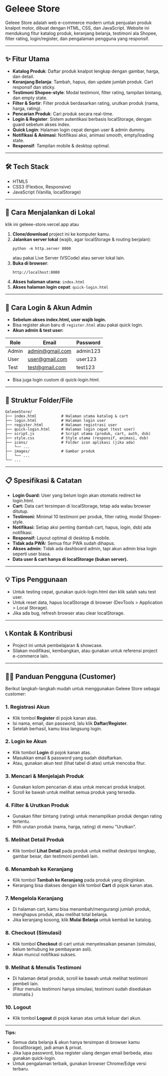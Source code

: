 # Geleee Store

Geleee Store adalah web e-commerce modern untuk penjualan produk knalpot motor, dibuat dengan HTML, CSS, dan JavaScript. Website ini mendukung fitur katalog produk, keranjang belanja, testimoni ala Shopee, filter rating, login/register, dan pengalaman pengguna yang responsif.

---

## ✨ Fitur Utama
- **Katalog Produk**: Daftar produk knalpot lengkap dengan gambar, harga, dan detail.
- **Keranjang Belanja**: Tambah, hapus, dan update jumlah produk. Cart responsif dan sticky.
- **Testimoni Shopee-style**: Modal testimoni, filter rating, tampilan bintang, dan empty state.
- **Filter & Sortir**: Filter produk berdasarkan rating, urutkan produk (nama, harga, rating).
- **Pencarian Produk**: Cari produk secara real-time.
- **Login & Register**: Sistem autentikasi berbasis localStorage, dengan guard sebelum akses index.
- **Quick Login**: Halaman login cepat dengan user & admin dummy.
- **Notifikasi & Animasi**: Notifikasi aksi, animasi smooth, empty/loading state.
- **Responsif**: Tampilan mobile & desktop optimal.

---

## 🛠️ Tech Stack
- HTML5
- CSS3 (Flexbox, Responsive)
- JavaScript (Vanilla, localStorage)

---

## 🚀 Cara Menjalankan di Lokal

klik ini geleee-store.vercel.app
atau
1. **Clone/download** project ini ke komputer kamu.
2. **Jalankan server lokal** (wajib, agar localStorage & routing berjalan):
   ```
   python -m http.server 8000
   ```
   atau pakai Live Server (VSCode) atau server lokal lain.
3. **Buka di browser**:
   ```
   http://localhost:8000
   ```
4. **Akses halaman utama**: `index.html`
5. **Akses halaman login cepat**: `quick-login.html`

---

## 👤 Cara Login & Akun Admin
- **Sebelum akses index.html, user wajib login.**
- Bisa register akun baru di `register.html` atau pakai quick login.
- **Akun admin & test user:**

| Role   | Email              | Password   |
|--------|--------------------|------------|
| Admin  | admin@gmail.com    | admin123   |
| User   | user@gmail.com     | user123    |
| Test   | test@gmail.com     | test123    |

- Bisa juga login custom di quick-login.html.

---

## 📁 Struktur Folder/File
```
GeleeeStore/
├── index.html           # Halaman utama katalog & cart
├── login.html           # Halaman login user
├── register.html        # Halaman registrasi user
├── quick-login.html     # Halaman login cepat (test user)
├── script.js            # Script utama (produk, cart, auth, dsb)
├── style.css            # Style utama (responsif, animasi, dsb)
├── icons/               # Folder icon aplikasi (jika ada)
│   └── ...
├── images/              # Gambar produk
│   └── ...
└── ...
```

---

## 📋 Spesifikasi & Catatan
- **Login Guard:** User yang belum login akan otomatis redirect ke login.html.
- **Cart:** Data cart tersimpan di localStorage, tetap ada walau browser ditutup.
- **Testimoni:** Minimal 10 testimoni per produk, filter rating, modal Shopee-style.
- **Notifikasi:** Setiap aksi penting (tambah cart, hapus, login, dsb) ada notifikasi.
- **Responsif:** Layout optimal di desktop & mobile.
- **Tidak ada PWA:** Semua fitur PWA sudah dihapus.
- **Akses admin:** Tidak ada dashboard admin, tapi akun admin bisa login seperti user biasa.
- **Data user & cart hanya di localStorage (bukan server).**

---

## 💡 Tips Penggunaan
- Untuk testing cepat, gunakan quick-login.html dan klik salah satu test user.
- Untuk reset data, hapus localStorage di browser (DevTools > Application > Local Storage).
- Jika ada bug, refresh browser atau clear localStorage.

---

## 📞 Kontak & Kontribusi
- Project ini untuk pembelajaran & showcase.
- Silakan modifikasi, kembangkan, atau gunakan untuk referensi project e-commerce lain.

---

## 🧑‍💻 Panduan Pengguna (Customer)

Berikut langkah-langkah mudah untuk menggunakan Geleee Store sebagai customer:

### 1. **Registrasi Akun**
- Klik tombol **Register** di pojok kanan atas.
- Isi nama, email, dan password, lalu klik **Daftar/Register**.
- Setelah berhasil, kamu bisa langsung login.

### 2. **Login ke Akun**
- Klik tombol **Login** di pojok kanan atas.
- Masukkan email & password yang sudah didaftarkan.
- Atau, gunakan akun test (lihat tabel di atas) untuk mencoba fitur.

### 3. **Mencari & Menjelajah Produk**
- Gunakan kolom pencarian di atas untuk mencari produk knalpot.
- Scroll ke bawah untuk melihat semua produk yang tersedia.

### 4. **Filter & Urutkan Produk**
- Gunakan filter bintang (rating) untuk menampilkan produk dengan rating tertentu.
- Pilih urutan produk (nama, harga, rating) di menu "Urutkan".

### 5. **Melihat Detail Produk**
- Klik tombol **Lihat Detail** pada produk untuk melihat deskripsi lengkap, gambar besar, dan testimoni pembeli lain.

### 6. **Menambah ke Keranjang**
- Klik tombol **Tambah ke Keranjang** pada produk yang diinginkan.
- Keranjang bisa diakses dengan klik tombol **Cart** di pojok kanan atas.

### 7. **Mengelola Keranjang**
- Di halaman cart, kamu bisa menambah/mengurangi jumlah produk, menghapus produk, atau melihat total belanja.
- Jika keranjang kosong, klik **Mulai Belanja** untuk kembali ke katalog.

### 8. **Checkout (Simulasi)**
- Klik tombol **Checkout** di cart untuk menyelesaikan pesanan (simulasi, belum terhubung ke pembayaran asli).
- Akan muncul notifikasi sukses.

### 9. **Melihat & Menulis Testimoni**
- Di halaman detail produk, scroll ke bawah untuk melihat testimoni pembeli lain.
- (Fitur menulis testimoni hanya simulasi, testimoni sudah disediakan otomatis.)

### 10. **Logout**
- Klik tombol **Logout** di pojok kanan atas untuk keluar dari akun.

---

**Tips:**
- Semua data belanja & akun hanya tersimpan di browser kamu (localStorage), jadi aman & privat.
- Jika lupa password, bisa register ulang dengan email berbeda, atau gunakan quick-login.
- Untuk pengalaman terbaik, gunakan browser Chrome/Edge versi terbaru. 
